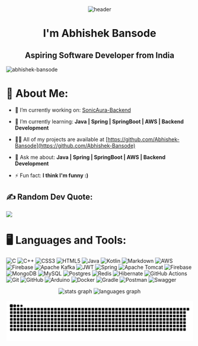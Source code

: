 <div align="center">
  <img src="https://capsule-render.vercel.app/api?type=waving&color=0:FF6347,100:FF4500&height=120&section=header&text=Hey%20Everyone!👋&fontSize=60" alt="header"/>
</div>


<h1 align="center">I'm Abhishek Bansode</h1>
<h2 align="center">Aspiring Software Developer from India</h2>

<p align="left"> <img src="https://komarev.com/ghpvc/?username=abhishek-bansode&label=Profile%20views&color=0d89e7&style=for-the-badge" alt="abhishek-bansode" /> </p>


<!-- Profile counter - also can be used -->
<!-- [![](https://visitcount.itsvg.in/api?id=Abhishek-Bansode&label=Profile%20Views&color=0&icon=0&pretty=true)](https://visitcount.itsvg.in) -->

# 💫 About Me:
- 🔭 I’m currently working on: [SonicAura-Backend](https://github.com/Abhishek-Bansode/sonicaura)

- 🌱 I’m currently learning: **Java | Spring | SpringBoot | AWS | Backend Development**

- 👨‍💻 All of my projects are available at [https://github.com/Abhishek-Bansode](https://github.com/Abhishek-Bansode)

- 💬 Ask me about: **Java | Spring | SpringBoot | AWS | Backend Development**

- ⚡ Fun fact: **I think I'm funny :)**

## ✍️ **Random Dev Quote:**
![](https://quotes-github-readme.vercel.app/api?type=horizontal&theme=tokyonight)

# 🖥️ Languages and Tools:

![C](https://img.shields.io/badge/c-%2300599C.svg?style=for-the-badge&logo=c&logoColor=white) ![C++](https://img.shields.io/badge/c++-%2300599C.svg?style=for-the-badge&logo=c%2B%2B&logoColor=white) ![CSS3](https://img.shields.io/badge/css3-%231572B6.svg?style=for-the-badge&logo=css3&logoColor=white) ![HTML5](https://img.shields.io/badge/html5-%23E34F26.svg?style=for-the-badge&logo=html5&logoColor=white) ![Java](https://img.shields.io/badge/java-%23ED8B00.svg?style=for-the-badge&logo=openjdk&logoColor=white) ![Kotlin](https://img.shields.io/badge/kotlin-%237F52FF.svg?style=for-the-badge&logo=kotlin&logoColor=white) ![Markdown](https://img.shields.io/badge/markdown-%23000000.svg?style=for-the-badge&logo=markdown&logoColor=white) ![AWS](https://img.shields.io/badge/AWS-%23FF9900.svg?style=for-the-badge&logo=amazon-aws&logoColor=white) ![Firebase](https://img.shields.io/badge/firebase-%23039BE5.svg?style=for-the-badge&logo=firebase) ![Apache Kafka](https://img.shields.io/badge/Apache%20Kafka-000?style=for-the-badge&logo=apachekafka) ![JWT](https://img.shields.io/badge/JWT-black?style=for-the-badge&logo=JSON%20web%20tokens) ![Spring](https://img.shields.io/badge/spring-%236DB33F.svg?style=for-the-badge&logo=spring&logoColor=white) ![Apache Tomcat](https://img.shields.io/badge/apache%20tomcat-%23F8DC75.svg?style=for-the-badge&logo=apache-tomcat&logoColor=black) ![Firebase](https://img.shields.io/badge/firebase-a08021?style=for-the-badge&logo=firebase&logoColor=ffcd34) ![MongoDB](https://img.shields.io/badge/MongoDB-%234ea94b.svg?style=for-the-badge&logo=mongodb&logoColor=white) ![MySQL](https://img.shields.io/badge/mysql-4479A1.svg?style=for-the-badge&logo=mysql&logoColor=white) ![Postgres](https://img.shields.io/badge/postgres-%23316192.svg?style=for-the-badge&logo=postgresql&logoColor=white) ![Redis](https://img.shields.io/badge/redis-%23DD0031.svg?style=for-the-badge&logo=redis&logoColor=white) ![Hibernate](https://img.shields.io/badge/Hibernate-59666C?style=for-the-badge&logo=Hibernate&logoColor=white) ![GitHub Actions](https://img.shields.io/badge/github%20actions-%232671E5.svg?style=for-the-badge&logo=githubactions&logoColor=white) ![Git](https://img.shields.io/badge/git-%23F05033.svg?style=for-the-badge&logo=git&logoColor=white) ![GitHub](https://img.shields.io/badge/github-%23121011.svg?style=for-the-badge&logo=github&logoColor=white) ![Arduino](https://img.shields.io/badge/-Arduino-00979D?style=for-the-badge&logo=Arduino&logoColor=white) ![Docker](https://img.shields.io/badge/docker-%230db7ed.svg?style=for-the-badge&logo=docker&logoColor=white) ![Gradle](https://img.shields.io/badge/Gradle-02303A.svg?style=for-the-badge&logo=Gradle&logoColor=white) ![Postman](https://img.shields.io/badge/Postman-FF6C37?style=for-the-badge&logo=postman&logoColor=white) ![Swagger](https://img.shields.io/badge/-Swagger-%23Clojure?style=for-the-badge&logo=swagger&logoColor=white)


<div align="center">
  <img src="https://github-readme-stats.vercel.app/api?username=abhishek-bansode&hide_title=false&hide_rank=false&show_icons=true&include_all_commits=true&count_private=true&disable_animations=false&theme=dracula&locale=en&hide_border=false" height="150" alt="stats graph"  />

  <img src="https://github-readme-stats.vercel.app/api/top-langs?username=abhishek-bansode&locale=en&hide_title=false&layout=compact&card_width=320&langs_count=5&theme=dracula&hide_border=false" height="150" alt="languages graph"  />
</div>


<!-- <p><img align="center" src="https://github-readme-streak-stats.herokuapp.com/?user=abhishek-bansode&" alt="abhishek-bansode" /></p> -->

<br clear="both">

<picture>
  <source media="(prefers-color-scheme: dark)" srcset="https://raw.githubusercontent.com/abhishek-bansode/abhishek-bansode/output/github-snake-dark.svg" />
  <source media="(prefers-color-scheme: light)" srcset="https://raw.githubusercontent.com/abhishek-bansode/abhishek-bansode/output/github-snake.svg" />
  <img alt="github-snake" src="https://raw.githubusercontent.com/abhishek-bansode/abhishek-bansode/output/github-snake.svg" />
</picture>
